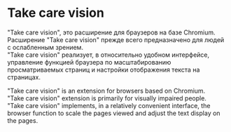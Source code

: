 # Take care vision #

"Take care vision", это расширение для браузеров на базе Chromium.  
Расширение "Take care vision" прежде всего предназначено для людей с ослабленным зрением.  
"Take care vision" реализует, в относительно удобном интерфейсе, управление функцией браузера по  масштабированию просматриваемых страниц и настройки отображения текста на страницах.

"Take care vision" is an extension for browsers based on Chromium.  
"Take care vision" extension is primarily for visually impaired people.  
"Take care vision" implements, in a relatively convenient interface, the browser function to scale the pages viewed and adjust the text display on the pages.
